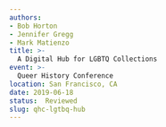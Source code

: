 ```yaml
---
authors:
- Bob Horton
- Jennifer Gregg
- Mark Matienzo
title: >-
  A Digital Hub for LGBTQ Collections
event: >-
  Queer History Conference
location: San Francisco, CA
date: 2019-06-18
status:  Reviewed
slug: qhc-lgtbq-hub
---
```


